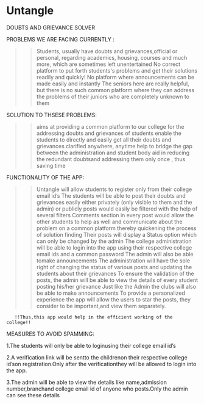 # Untangle
DOUBTS AND GRIEVANCE SOLVER

PROBLEMS WE ARE FACING CURRENTLY :

>> Students, usually have doubts and grievances,official or personal, regarding academics, housing, courses and much more, which are sometimes left unentertained
>> No correct platform to put forth students's problems and get their solutions readily and quickly!
>> No platform where  announcements can be made easily and instantly
>> The seniors here are really helpful, but there is no such common platform where they can address the problems of their juniors who are completely unknown to them


SOLUTION TO THSESE PROBLEMS:

>> aims at providing a common platform to our college for the addressing doubts and grievances of students
>> enable the students to directly and easily get all their doubts and grievances clarified anywhere, anytime
>> help to bridge the gap between the administration and student body
>> aid in reducing the redundant doubtsand addressing them only once , thus saving time

FUNCTIONALITY OF THE APP:

>> Untangle will allow students to register only from their college email id’s
>> The students will be able to post their doubts and grievances easily either privately (only visible to them and the admin) or publicly
>>  posts would easily be filtered with the help of several filters
>> Comments section in every post would allow the other students to help as well and communicate about the problem on a common platform thereby quickening the process of      solution finding
>> Their posts will display a Status option which can only be changed by the admin
>> The college administration will be able to login into the app using their respective college email ids and a common password
>> The admin will also be able tomake announcements
>> The administration will have the sole right of changing the status of various posts and updating the students about their grievances
>> To ensure the validation of the posts, the admin will be able to view the details of every student posting his/her grievance
>> Just like the Admin the clubs will also be able to make announcements
>> To provide a personalized experience the app will allow the users to star the posts, they consider to be important,and view them separately. 

       !!Thus,this app would help in the efficient working of the college!!
       
MEASURES TO AVOID SPAMMING:

1.The students will only be able to loginusing their college email id’s

2.A verification link will be sentto the childrenon their respective college id’son registration.Only after the verificationthey will be allowed to login into the app.

3.The admin will be able to view the details like name,admission number,branchand college email id of anyone who posts.Only the admin can see these details

